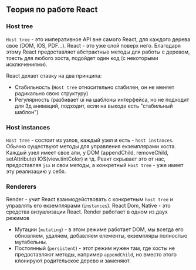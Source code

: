 ## Теория по работе React

### Host tree

`Host tree` - это императивное API вне самого React, для каждого дерева свое (DOM, IOS, PDF...). React - это уже слой поверх него. Благодаря этому React предоставляет абстрактные методы для работы с деревом, тоесть для любого хоста, подойдет один код (с некоторыми исключениями).

React делает ставку на два принципа:

- Стабильность (`Host tree` относительно стабилен, он не меняет радикально свою структуру)
- Регулярность (разбивает ui на шаблоны интерфейса, но не подходит для 3д анимаций, подходит, если на выходе есть "стабильный шаблон")

### Host instances

`Host tree` - состоит из узлов, каждый узел и есть - `host instances`. Обычно существуют методы для управления екземплярами хоста. Каждый узел имеет свое апи, у DOM (appendChild, removeChild, setAttribute) IOS(view.tintColor) и тд. Реакт скрывает это от нас, предоставляя `jsx` и свои методы, а конкретный `Host tree` - уже имеет эту реализацию у себя.

### Renderers

Render - учит React взаимодействовать с конкретным `host tree` и управлять его екземплярами (`instances`). React Dom, Native - это средства визуализации React.
Render работает в одном из двух режимов

- Мутации (`mutating`) - в этом режиме работает DOM, мы всегда его обновляем, удаляем, добавляем елементы, екземпляры полностью мутабельны.
- Постоянный (`persistent`) - этот режим нужен там, где хосты не предоставляют методы, например `appendChild`, но вместо этого клонируют родительское дерево и заменяют.
